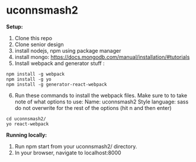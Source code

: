 # uconnsmash2

**Setup:**

1. Clone this repo
2. Clone senior design
3. install nodejs, npm using package manager
4. install mongo: https://docs.mongodb.com/manual/installation/#tutorials
5. Install webpack and generator stuff :

```
npm install -g webpack
npm install -g yo
npm install -g generator-react-webpack

```

6. Run these commands to install the webpack files. Make sure to to take note of what options to use:
Name: uconnsmash2
Style language: sass
do not overwrite for the rest of the options (hit n and then enter)

```
cd uconnsmash2/
yo react-webpack
```

**Running locally:**

1. Run npm start from your uconnsmash2/ directory.
2. In your browser, navigate to localhost:8000
